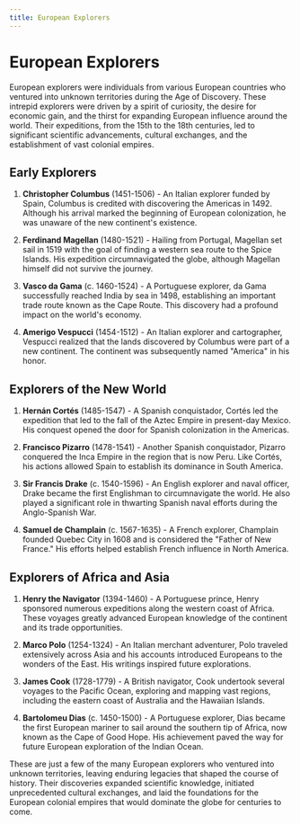 ```yaml
---
title: European Explorers
---
```

# European Explorers

European explorers were individuals from various European countries who ventured into unknown territories during the Age of Discovery. These intrepid explorers were driven by a spirit of curiosity, the desire for economic gain, and the thirst for expanding European influence around the world. Their expeditions, from the 15th to the 18th centuries, led to significant scientific advancements, cultural exchanges, and the establishment of vast colonial empires.

## Early Explorers

1. **Christopher Columbus** (1451-1506) - An Italian explorer funded by Spain, Columbus is credited with discovering the Americas in 1492. Although his arrival marked the beginning of European colonization, he was unaware of the new continent's existence.

2. **Ferdinand Magellan** (1480-1521) - Hailing from Portugal, Magellan set sail in 1519 with the goal of finding a western sea route to the Spice Islands. His expedition circumnavigated the globe, although Magellan himself did not survive the journey.

3. **Vasco da Gama** (c. 1460-1524) - A Portuguese explorer, da Gama successfully reached India by sea in 1498, establishing an important trade route known as the Cape Route. This discovery had a profound impact on the world's economy.

4. **Amerigo Vespucci** (1454-1512) - An Italian explorer and cartographer, Vespucci realized that the lands discovered by Columbus were part of a new continent. The continent was subsequently named "America" in his honor.

## Explorers of the New World

1. **Hernán Cortés** (1485-1547) - A Spanish conquistador, Cortés led the expedition that led to the fall of the Aztec Empire in present-day Mexico. His conquest opened the door for Spanish colonization in the Americas.

2. **Francisco Pizarro** (1478-1541) - Another Spanish conquistador, Pizarro conquered the Inca Empire in the region that is now Peru. Like Cortés, his actions allowed Spain to establish its dominance in South America.

3. **Sir Francis Drake** (c. 1540-1596) - An English explorer and naval officer, Drake became the first Englishman to circumnavigate the world. He also played a significant role in thwarting Spanish naval efforts during the Anglo-Spanish War.

4. **Samuel de Champlain** (c. 1567-1635) - A French explorer, Champlain founded Quebec City in 1608 and is considered the "Father of New France." His efforts helped establish French influence in North America.

## Explorers of Africa and Asia

1. **Henry the Navigator** (1394-1460) - A Portuguese prince, Henry sponsored numerous expeditions along the western coast of Africa. These voyages greatly advanced European knowledge of the continent and its trade opportunities.

2. **Marco Polo** (1254-1324) - An Italian merchant adventurer, Polo traveled extensively across Asia and his accounts introduced Europeans to the wonders of the East. His writings inspired future explorations.

3. **James Cook** (1728-1779) - A British navigator, Cook undertook several voyages to the Pacific Ocean, exploring and mapping vast regions, including the eastern coast of Australia and the Hawaiian Islands.

4. **Bartolomeu Dias** (c. 1450-1500) - A Portuguese explorer, Dias became the first European mariner to sail around the southern tip of Africa, now known as the Cape of Good Hope. His achievement paved the way for future European exploration of the Indian Ocean.

These are just a few of the many European explorers who ventured into unknown territories, leaving enduring legacies that shaped the course of history. Their discoveries expanded scientific knowledge, initiated unprecedented cultural exchanges, and laid the foundations for the European colonial empires that would dominate the globe for centuries to come.